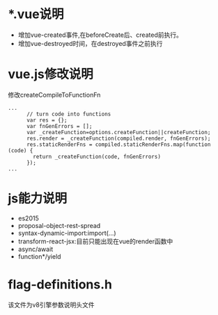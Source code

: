 # *.vue说明
- 增加vue-created事件,在beforeCreate后、created前执行。
- 增加vue-destroyed时间，在destroyed事件之前执行

# vue.js修改说明
修改createCompileToFunctionFn
```
...
 	  // turn code into functions
      var res = {};
      var fnGenErrors = [];
      var _createFunction=options.createFunction||createFunction;
      res.render = _createFunction(compiled.render, fnGenErrors);
      res.staticRenderFns = compiled.staticRenderFns.map(function (code) {
        return _createFunction(code, fnGenErrors)
      });
...
```

# js能力说明
- es2015
- proposal-object-rest-spread
- syntax-dynamic-import:import(...)
- transform-react-jsx:目前只能出现在vue的render函数中
- async/await
- function*/yield

# flag-definitions.h
该文件为v8引擎参数说明头文件